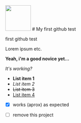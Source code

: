 <!-- ![logo] (https://avatars1.githubusercontent.com/u/7441772?s=460) -->
<img src="https://avatars1.githubusercontent.com/u/7441772?s=460" width="80">
# My first github test

first github test

Lorem ipsum etc.

__Yeah, i'm a good novice yet...__

_It's working?_

* __List item 1__
* _List item 2_
* <s>List item 3</s>
* <u>List item 4</u>

- [x] works (aprox) as expected
- [ ] remove this project

